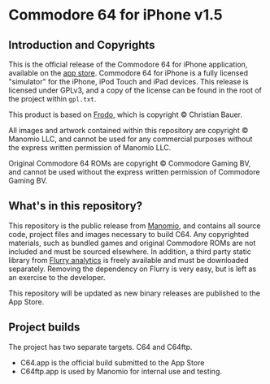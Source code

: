 Commodore 64 for iPhone v1.5
============================

Introduction and Copyrights
---------------------------

This is the official release of the Commodore 64 for iPhone application, 
available on the [app store](http://itunes.com/apps/c64).  Commodore 64 
for iPhone is a fully licensed "simulator" for the iPhone, 
iPod Touch and iPad devices.  This release is licensed under GPLv3,
and a copy of the license can be found in the root of the project
within `gpl.txt`.

This product is based on [Frodo](http://frodo.cebix.net/), 
which is copyright &copy; Christian Bauer.

All images and artwork contained within this repository are 
copyright &copy; Manomio LLC, and cannot be used for any commercial
purposes without the express written permission of Manomio LLC.

Original Commodore 64 ROMs are copyright &copy; Commodore Gaming BV,
and cannot be used without the express written permission of
Commodore Gaming BV.

What's in this repository?
--------------------------

This repository is the public release from [Manomio](http://manomio.com),
and contains all source code, project files and images necessary to 
build C64.  Any copyrighted materials, such as bundled games and 
original Commodore ROMs are not included and must be sourced elsewhere.
In addition, a third party static library from [Flurry analytics](http://flurry.com)
is freely available and must be downloaded separately.  Removing the
dependency on Flurry is very easy, but is left as an exercise to the
developer.

This repository will be updated as new binary releases are published to
the App Store.

Project builds
--------------

The project has two separate targets.  C64 and C64ftp.  

 - C64.app is the official build submitted to the App Store
 - C64ftp.app is used by Manomio for internal use and testing.
